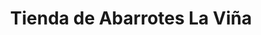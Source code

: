 ---
title: "Tienda de Abarrotes La Viña"
url: /valladolid/tienda-de-abarrotes-la-vina/
shop: Lebensmittel
---